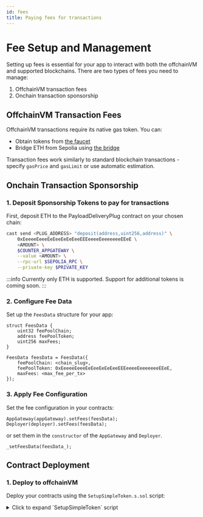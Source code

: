 ```yaml
---
id: fees
title: Paying fees for transactions
---
```


# Fee Setup and Management

Setting up fees is essential for your app to interact with both the offchainVM and supported blockchains. There are two types of fees you need to manage:

1. OffchainVM transaction fees
2. Onchain transaction sponsorship

## OffchainVM Transaction Fees

OffchainVM transactions require its native gas token. You can:

- Obtain tokens from [the faucet](https://faucet.conduit.xyz/socket-composer-testnet)
- Bridge ETH from Sepolia using [the bridge](https://socket-composer-testnet-8b802af208e24e82.testnets.rollbridge.app/)

Transaction fees work similarly to standard blockchain transactions - specify `gasPrice` and `gasLimit` or use automatic estimation.

## Onchain Transaction Sponsorship

### 1. Deposit Sponsorship Tokens to pay for transactions

First, deposit ETH to the PayloadDeliveryPlug contract on your chosen chain:

```bash
cast send <PLUG_ADDRESS> "deposit(address,uint256,address)" \
    0xEeeeeEeeeEeEeeEeEeEeeEEEeeeeEeeeeeeeEEeE \
    <AMOUNT> \
    $COUNTER_APPGATEWAY \
    --value <AMOUNT> \
    --rpc-url $SEPOLIA_RPC \
    --private-key $PRIVATE_KEY
```

:::info
Currently only ETH is supported. Support for additional tokens is coming soon.
:::

### 2. Configure Fee Data

Set up the `FeesData` structure for your app:

```solidity
struct FeesData {
    uint32 feePoolChain;
    address feePoolToken;
    uint256 maxFees;
}

FeesData feesData = FeesData({
    feePoolChain: <chain_slug>,
    feePoolToken: 0xEeeeeEeeeEeEeeEeEeEeeEEEeeeeEeeeeeeeEEeE,
    maxFees: <max_fee_per_tx>
});
```

### 3. Apply Fee Configuration

Set the fee configuration in your contracts:

```solidity
AppGateway(appGateway).setFees(feesData);
Deployer(deployer).setFees(feesData);
```

or set them in the `constructor` of the `AppGateway` and `Deployer`.
```solidity
_setFeesData(feesData_);
```

## Contract Deployment

### 1. Deploy to offchainVM

Deploy your contracts using the `SetupSimpleToken.s.sol` script:
<!-- TODO: Remove script and add it to the socket-protocol repo -->

<details>
   <summary>Click to expand `SetupSimpleToken` script</summary>
   ```solidity
   // SPDX-License-Identifier: UNLICENSED
   pragma solidity ^0.8.13;
   import {Script} from "forge-std/Script.sol";
   import {console} from "forge-std/Console.sol";
   import {SimpleTokenAppGateway} from "../src/SimpleTokenAppGateway.sol";
   import {SimpleTokenDeployer} from "../src/SimpleTokenDeployer.sol";
   import {FeesData} from "lib/socket-protocol/contracts/common/Structs.sol";
   import {ETH_ADDRESS} from "lib/socket-protocol/contracts/common/Constants.sol";

   contract SetupSimpleToken is Script {
       function run() public {
           address addressResolver = vm.envAddress("ADDRESS_RESOLVER");
           string memory rpc = vm.envString("SOCKET_RPC");
           vm.createSelectFork(rpc);
           uint256 deployerPrivateKey = vm.envUint("PRIVATE_KEY");
           vm.startBroadcast(deployerPrivateKey);

           // Setting fee payment on Ethereum Sepolia
           FeesData memory feesData = FeesData({
               feePoolChain: 11155111,
               feePoolToken: ETH_ADDRESS,
               maxFees: 0.01 ether
           });

           SimpleTokenDeployer simpleTokenDeployer = new SimpleTokenDeployer(
               addressResolver,
               feesData,
               "SimpleToken",
               "STK",
               18
           );

           SimpleTokenAppGateway simpleTokenAppGateway = new SimpleTokenAppGateway(
               addressResolver,
               address(simpleTokenDeployer),
               feesData
           );

           console.log("SimpleTokenDeployer: ", address(simpleTokenDeployer));
           console.log("SimpleTokenAppGateway: ", address(simpleTokenAppGateway));
       }
   }
   ```
</details>

Run the deployment:
```bash
forge script script/SetupSimpleToken.s.sol --broadcast
```

### 2. Fund Your App

After deployment, deposit fees against your `SimpleTokenAppGateway`'s address on any supported chain to enable offchainVM to execute transactions on your behalf.

### 3. Deploy to Target Chains

Use `DeploySimpleToken.s.sol` to deploy your token to desired chains:

```solidity
// SPDX-License-Identifier: UNLICENSED
pragma solidity ^0.8.13;
import {Script, console} from "forge-std/Script.sol";
import {SimpleTokenDeployer} from "../src/SimpleTokenDeployer.sol";

contract DeploySimpleToken is Script {
    function run() public {
        string memory rpc = vm.envString("SOCKET_RPC");
        vm.createSelectFork(rpc);
        uint256 deployerPrivateKey = vm.envUint("PRIVATE_KEY");
        vm.startBroadcast(deployerPrivateKey);

        SimpleTokenDeployer simpleTokenDeployer = SimpleTokenDeployer(<deployerAddress>);
        simpleTokenDeployer.deployContracts(<chainSlug1>);
        simpleTokenDeployer.deployContracts(<chainSlug2>);
        simpleTokenDeployer.deployContracts(<chainSlug3>);
    }
}
```

Run the deployment:
```bash
forge script ./script/DeploySimpleToken.s.sol --broadcast
```

Deployment typically takes a few minutes. Track deployment status and verify contract addresses using our [APIs](/api).
